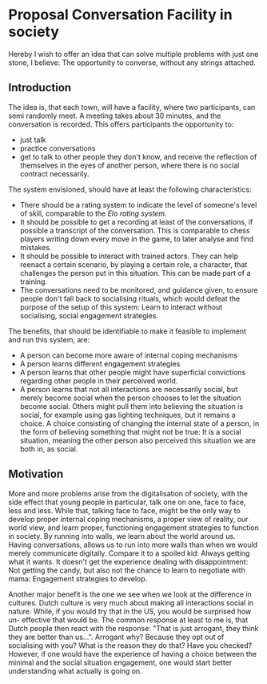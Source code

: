 # Proposal Conversation Facility in society

Hereby I wish to offer an idea that can solve multiple problems with just one
stone, I believe: The opportunity to converse, without any strings attached.

## Introduction

The idea is, that each town, will have a facility, where two participants, can
semi randomly meet. A meeting takes about 30 minutes, and the conversation is
recorded. This offers participants the opportunity to:

* just talk
* practice conversations
* get to talk to other people they don't know, and receive the reflection of
  themselves in the eyes of another person, where there is no social contract
  necessarily.

The system envisioned, should have at least the following characteristics:

* There should be a rating system to indicate the level of someone's level of
  skill, comparable to the _Elo rating system_.
* It should be possible to get a recording at least of the conversations,
  if possible a transcript of the conversation. This is comparable to chess
  players writing down every move in the game, to later analyse and find
  mistakes.
* It should be possible to interact with trained actors. They can help reenact
  a certain scenario, by playing a certain role, a character, that challenges
  the person put in this situation. This can be made part of a training.
* The conversations need to be monitored, and guidance given, to ensure people
  don't fall back to socialising rituals, which would defeat the purpose of the
  setup of this system: Learn to interact without socialising, social engagement
  strategies.

The benefits, that should be identifiable to make it feasible to implement and
run this system, are:

* A person can become more aware of internal coping mechanisms
* A person learns different engagement strategies
* A person learns that other people might have superficial convictions regarding
  other people in their perceived world.
* A person learns that not all interactions are necessarily social, but merely
  become social when the person chooses to let the situation become social.
  Others might pull them into believing the situation is social, for example
  using gas lighting techniques, but it remains a choice. A choice consisting of
  changing the internal state of a person, in the form of believing something
  that might not be true: It is a social situation, meaning the other person
  also perceived this situation we are both in, as social.

## Motivation

More and more problems arise from the digitalisation of society, with the side
effect that young people in particular, talk one on one, face to face, less and
less. While that, talking face to face, might be the only way to develop proper
internal coping mechanisms, a proper view of reality, our world view, and learn
proper, functioning engagement strategies to function in society. By running
into walls, we learn about the world around us. Having conversations, allows us
to run into more walls than when we would merely communicate digitally. Compare
it to a spoiled kid: Always getting what it wants. It doesn't get the experience
dealing with disappointment: Not getting the candy, but also not the chance to
learn to negotiate with mama: Engagement strategies to develop.

Another major benefit is the one we see when we look at the difference in
cultures. Dutch culture is very much about making all interactions social in
nature. While, if you would try that in the US, you would be surprised how un-
effective that would be. The common response at least to me is, that Dutch
people then react with the response: "That is just arrogant, they think they are
better than us...". Arrogant why? Because they opt out of socialising with you?
What is the reason they do that? Have you checked? However, if one would have
the experience of having a choice between the minimal and the social situation
engagement, one would start better understanding what actually is going on.